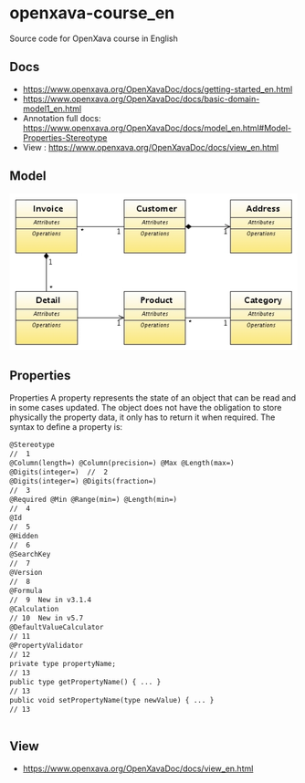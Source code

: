 # openxava-course_en
Source code for OpenXava course in English

## Docs

- https://www.openxava.org/OpenXavaDoc/docs/getting-started_en.html
- https://www.openxava.org/OpenXavaDoc/docs/basic-domain-model1_en.html
- Annotation full docs: https://www.openxava.org/OpenXavaDoc/docs/model_en.html#Model-Properties-Stereotype
- View : https://www.openxava.org/OpenXavaDoc/docs/view_en.html

##  Model

![ Sample Model](https://github.com/sanogotech/openxava-course_en/blob/lesson-26/images/SampleDomainModel.png)

## Properties

Properties
A property represents the state of an object that can be read and in some cases updated. The object does not have the obligation to store physically the property data, it only has to return it when required.
The syntax to define a property is:

```
@Stereotype                                                                //  1
@Column(length=) @Column(precision=) @Max @Length(max=) @Digits(integer=)  //  2
@Digits(integer=) @Digits(fraction=)                                       //  3
@Required @Min @Range(min=) @Length(min=)                                  //  4
@Id                                                                        //  5
@Hidden                                                                    //  6
@SearchKey                                                                 //  7
@Version                                                                   //  8
@Formula                                                                   //  9  New in v3.1.4
@Calculation                                                               // 10  New in v5.7
@DefaultValueCalculator                                                    // 11
@PropertyValidator                                                         // 12
private type propertyName;                                                 // 13
public type getPropertyName() { ... }                                      // 13
public void setPropertyName(type newValue) { ... }                         // 13
 
```

## View

- https://www.openxava.org/OpenXavaDoc/docs/view_en.html
